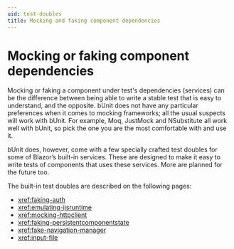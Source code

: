 ```yaml
---
uid: test-doubles
title: Mocking and faking component dependencies
---
```


# Mocking or faking component dependencies

Mocking or faking a component under test's dependencies (services) can be the difference between being able to write a stable test that is easy to understand, and the opposite. bUnit does not have any particular preferences when it comes to mocking frameworks; all the usual suspects will work with bUnit. For example, Moq, JustMock and NSubstitute all work well with bUnit, so pick the one you are the most comfortable with and use it.

bUnit does, however, come with a few specially crafted test doubles for some of Blazor’s built-in services. These are designed to make it easy to write tests of components that uses these services. More are planned for the future too.

The built-in test doubles are described on the following pages:

- <xref:faking-auth>
- <xref:emulating-ijsruntime>
- <xref:mocking-httpclient>
- <xref:faking-persistentcomponentstate>
- <xref:fake-navigation-manager>
- <xref:input-file>